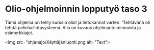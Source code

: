 # Olio-ohjelmoinnin lopputyö taso 3
Tämä ohjelma on tehty kurssia oliot ja tietokannat varten. 
'Tehtävänä oli tehdä pelinhallintasysteemi. Alla on kuvaus ohjelmantoiminnoista ja esimerkkiajot.

<img src="ohjenajo/Käyttäjänluonti.png alt="Text">

